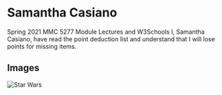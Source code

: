 # Samantha Casiano
Spring 2021 MMC 5277
Module Lectures and W3Schools
I, Samantha Casiano, have read the point deduction list and understand that I will lose points for missing items.

## Images

![Star Wars](http://samanthacasiano.com/assignment4-casiano-samantha/img/star-wars.jpg)
